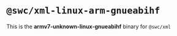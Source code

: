 # `@swc/xml-linux-arm-gnueabihf`

This is the **armv7-unknown-linux-gnueabihf** binary for `@swc/xml`
